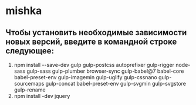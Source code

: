 # mishka

## Чтобы установить необходимые зависимости новых версий, введите в командной строке следующее:
1. npm install --save-dev gulp gulp-postcss autoprefixer gulp-rigger node-sass gulp-sass gulp-plumber browser-sync gulp-babel@7 babel-core babel-preset-env gulp-imagemin gulp-uglify gulp-cssnano gulp-sourcemaps gulp-concat babel-preset-env gulp-svgmin gulp-svgstore gulp-rename
2. npm install -dev jquery
